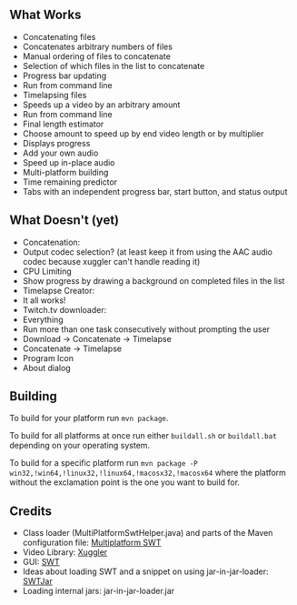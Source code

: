 What Works
----------

 - Concatenating files
  - Concatenates arbitrary numbers of files
  - Manual ordering of files to concatenate
  - Selection of which files in the list to concatenate
  - Progress bar updating
  - Run from command line
 - Timelapsing files
  - Speeds up a video by an arbitrary amount
  - Run from command line
  - Final length estimator
  - Choose amount to speed up by end video length or by multiplier
  - Displays progress
  - Add your own audio
  - Speed up in-place audio
 - Multi-platform building
 - Time remaining predictor
 - Tabs with an independent progress bar, start button, and status output

What Doesn't (yet)
------------------

 - Concatenation:
  - Output codec selection? (at least keep it from using the AAC audio codec because xuggler can't handle reading it)
  - CPU Limiting
  - Show progress by drawing a background on completed files in the list
 - Timelapse Creator:
  - It all works!
 - Twitch.tv downloader:
  - Everything
 - Run more than one task consecutively without prompting the user
  - Download -> Concatenate -> Timelapse
  - Concatenate -> Timelapse
 - Program Icon
 - About dialog

Building
--------

To build for your platform run `mvn package`.

To build for all platforms at once run either `buildall.sh` or `buildall.bat` depending on your operating system.

To build for a specific platform run `mvn package -P win32,!win64,!linux32,!linux64,!macosx32,!macosx64` where the platform without the exclamation point is the one you want to build for.

Credits
-------

 - Class loader (MultiPlatformSwtHelper.java) and parts of the Maven configuration file: [Multiplatform SWT](https://github.com/jendap/multiplatform-swt)
 - Video Library: [Xuggler](http://www.xuggle.com/xuggler/)
 - GUI: [SWT](http://www.eclipse.org/swt/)
 - Ideas about loading SWT and a snippet on using jar-in-jar-loader: [SWTJar](http://mchr3k.github.com/swtjar/)
 - Loading internal jars: jar-in-jar-loader.jar

